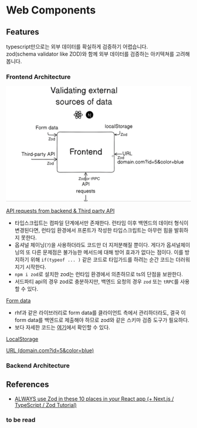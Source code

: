 # Web Components

## Features

typescript만으로는 외부 데이터를 확실하게 검증하기 어렵습니다.<br>
zod(schema validator like ZOD)와 함께 외부 데이터를 검증하는 아키텍쳐를 고려해봅니다.

### Frontend Architecture

![Alt text](./public/image.png)

[API requests from backend & Third party API](./examples/api-requests/product.tsx)

- 타입스크립트는 컴파일 단계에서만 존재한다. 런타임 이후 백엔드의 데이터 형식이 변경된다면, 런타임 환경에서 프론트가 작성한 타입스크립트는 아무런 힘을 발휘하지 못한다.
- 옵셔널 체이닝(`?`)을 사용하더라도 코드만 더 지저분해질 뿐이다. 게다가 옵셔널체이닝의 또 다른 문제점은 불가능한 메서드에 대해 방어 효과가 없다는 점이다. 이를 방지하기 위해 `if(typeof ... )` 같은 코드로 타입가드를 하려는 순간 코드는 더러워지기 시작한다.
- `npm i zod`로 설치한 zod는 런타임 환경에서 의존하므로 ts의 단점을 보완한다.
- 서드파티 api의 경우 zod로 충분하지만, 백엔드 요청의 경우 `zod` 또는 `tRPC`를 사용할 수 있다.

[Form data](./examples/form-data/checkout-form.tsx)

- rhf과 같은 라이브러리로 form data를 클라이언트 측에서 관리하더라도, 결국 이 form data를 백엔드로 제출해야 하므로 zod와 같은 스키마 검증 도구가 필요하다.
- 보다 자세한 코드는 [여기](https://github.com/wooleejaan/yw-frontend/blob/main/react-hook-form-with-zod/components/form-with-rhf-and-zod-and-server.tsx)에서 확인할 수 있다.

[LocalStorage](./examples/local-storage/cart.tsx)

[URL (domain.com?id=5&color=blue)](./examples/url-as-state/product2.tsx)

### Backend Architecture

## References

- [ALWAYS use Zod in these 10 places in your React app (+ Next.js / TypeScript / Zod Tutorial)](https://www.youtube.com/watch?v=AeQ3f4zmSMs)

### to be read
